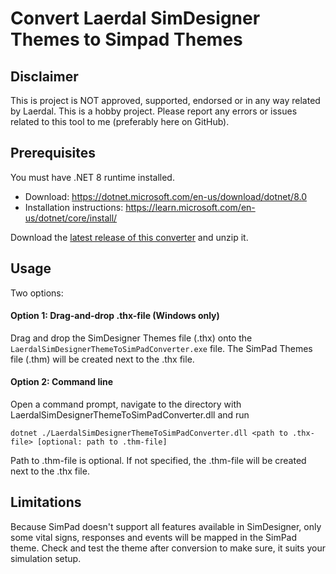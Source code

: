 # Convert Laerdal SimDesigner Themes to Simpad Themes

## Disclaimer
This is project is NOT approved, supported, endorsed or in any way related by Laerdal. This is a hobby project. Please report any errors or issues related to this tool to me (preferably here on GitHub).

## Prerequisites
You must have .NET 8 runtime installed.
- Download: https://dotnet.microsoft.com/en-us/download/dotnet/8.0
- Installation instructions: https://learn.microsoft.com/en-us/dotnet/core/install/

Download the [latest release of this converter](https://github.com/mindleaving/laerdal-thx-thm-converter/releases/latest) and unzip it.

## Usage

Two options: 

#### Option 1: Drag-and-drop .thx-file (Windows only)

Drag and drop the SimDesigner Themes file (.thx) onto the ```LaerdalSimDesignerThemeToSimPadConverter.exe``` file. The SimPad Themes file (.thm) will be created next to the .thx file.

#### Option 2: Command line

Open a command prompt, navigate to the directory with LaerdalSimDesignerThemeToSimPadConverter.dll and run
```
dotnet ./LaerdalSimDesignerThemeToSimPadConverter.dll <path to .thx-file> [optional: path to .thm-file]
```
Path to .thm-file is optional. If not specified, the .thm-file will be created next to the .thx file.

## Limitations
Because SimPad doesn't support all features available in SimDesigner, only some vital signs, responses and events will be mapped in the SimPad theme. Check and test the theme after conversion to make sure, it suits your simulation setup.
